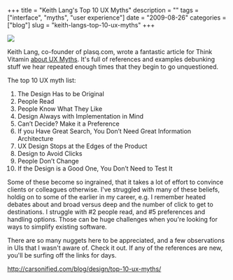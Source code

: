 +++
title = "Keith Lang's Top 10 UX Myths"
description = ""
tags = ["interface", "myths", "user experience"]
date = "2009-08-26"
categories = ["blog"]
slug = "keith-langs-top-10-ux-myths"
+++



  <div class="notebook-screenshot"><a href="http://carsonified.com/blog/design/top-10-ux-myths/"><img src="//media.konigi.com/bluga/wt4a95c2b02ba2f.jpg"/></a></div><p>Keith Lang, co-founder of plasq.com, wrote a fantastic article for Think Vitamin <a href="http://carsonified.com/blog/design/top-10-ux-myths/">about UX Myths</a>. It's full of references and examples debunking stuff we hear repeated enough times that they begin to go unquestioned.</p>
<p>The top 10 UX myth list:</p>
<ol>
<li>The Design Has to be Original</li>
<li>People Read</li>
<li>People Know What They Like</li>
<li>Design Always with Implementation in Mind</li>
<li>Can’t Decide? Make it a Preference</li>
<li>If you Have Great Search, You Don’t Need Great Information Architecture</li>
<li>UX Design Stops at the Edges of the Product</li>
<li>Design to Avoid Clicks</li>
<li>People Don’t Change</li>
<li>If the Design is a Good One, You Don’t Need to Test It</li>
</ol>
<p>Some of these become so ingrained, that it takes a lot of effort to convince clients or colleagues otherwise. I've struggled with many of these beliefs, holdig on to some of the earlier in my career, e.g. I remember heated debates about and broad versus deep and the number of click to get to destinations. I struggle with #2 people read, and #5 preferences and handling options. Those can be huge challenges when you're looking for ways to simplify existing software.</p>
<p>There are so many nuggets here to be appreciated, and a few observations in UIs that I wasn't aware of. Check it out. If any of the references are new, you'll be surfing off the links for days.</p>
    
  <a href="http://carsonified.com/blog/design/top-10-ux-myths/">http://carsonified.com/blog/design/top-10-ux-myths/</a>
